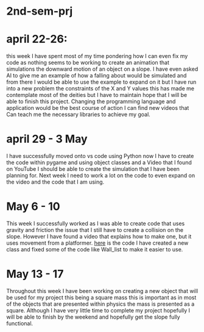 # 2nd-sem-prj

# april 22-26:
this week I have spent most of my time pondering how I can even fix my code as nothing seems to be working to create an animation that simulations the downward motion of an object on a slope. I have even asked AI to give me an example of how a falling about would be simulated and from there I would be able to use the example to expand on it but I have run into a new problem the constraints of the X and Y values this has made me contemplate most of the deities but I have to maintain hope that I will be able to finish this project. Changing the programming language and application would be the best course of action I can find new videos that Can teach me the necessary libraries to achieve my goal.

# april 29 - 3 May 

I have successfully moved onto vs code using Python now I have to create the code within pygame and using object classes and a Video that I found on YouTube I should be able to create the simulation that I have been planning for. Next week I need to work a lot on the code to even expand on the video and the code that I am using.


# May 6 - 10
This week I successfully worked as I was able to create code that uses gravity and friction the issue that I still have to create a collision on the slope. However I have found a video that explains how to make one, but it uses movement from a platformer. [here](Masson_slope.py) is the code I have created a new class and fixed some of the code like Wall_list to make it easier to use.


# May 13 - 17

Throughout this week I have been working on creating a new object that will be used for my project this being a square mass this is important as in most of the objects that are presented within physics the mass is presented as a square. Although I have very little time to complete my project hopefully I will be able to finish by the weekend and hopefully get the slope fully functional.

